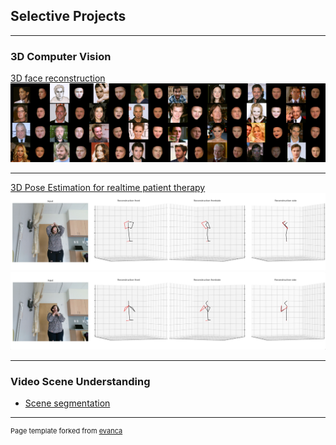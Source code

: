 ## Selective Projects

---

### 3D Computer Vision 

[3D face reconstruction](/sample_page)
<img src="images/face-recon.png?raw=true"/>

---
[3D Pose Estimation for realtime patient therapy](/pdf/sample_presentation.pdf)
<img src="images/3D-pose.png?raw=true"/><img src="images/3D-pose2.png?raw=true"/>

---


### Video Scene Understanding

- [Scene segmentation](http://example.com/)

---
<p style="font-size:11px">Page template forked from <a href="https://github.com/evanca/quick-portfolio">evanca</a></p>
<!-- Remove above link if you don't want to attibute -->
